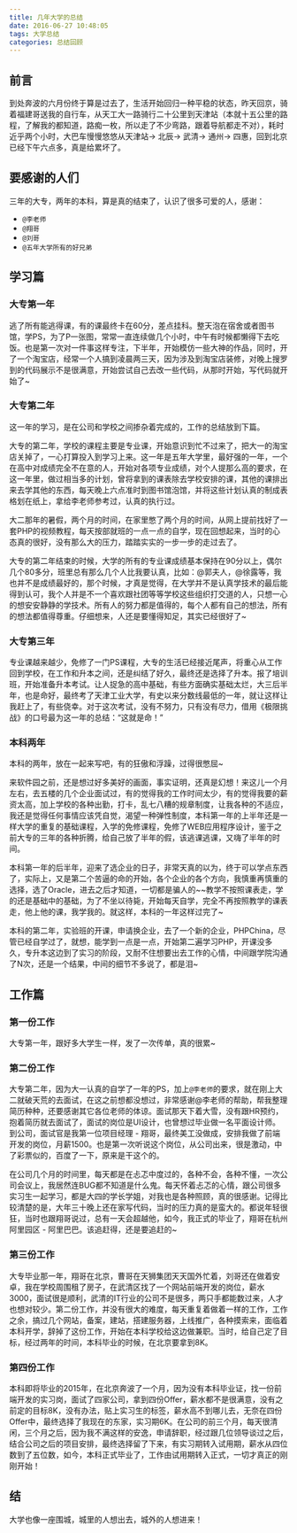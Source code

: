 ```yaml
---
title: 几年大学的总结
date: 2016-06-27 10:48:05
tags: 大学总结
categories: 总结回顾
---
```

## 前言

到处奔波的六月份终于算是过去了，生活开始回归一种平稳的状态，昨天回京，骑着福建哥送我的自行车，从天工大一路骑行二十公里到天津站（本就十五公里的路程，了解我的都知道，路痴一枚，所以走了不少弯路，跟着导航都走不对），耗时近乎两个小时，大巴车慢慢悠悠从天津站-> 北辰-> 武清-> 通州-> 四惠，回到北京已经下午六点多，真是给累坏了。

<!--more-->

## 要感谢的人们


三年的大专，两年的本科，算是真的结束了，认识了很多可爱的人，感谢：

- `@李老师` 
- `@翔哥`
- `@刘哥`
- `@五年大学所有的好兄弟`

## 学习篇

### 大专第一年

逃了所有能逃得课，有的课最终卡在60分，差点挂科。整天泡在宿舍或者图书馆，学PS，为了P一张图，常常一直连续做几个小时，中午有时候都懒得下去吃饭。也是第一次对一件事这样专注，下半年，开始模仿一些大神的作品，同时，开了一个淘宝店，经常一个人搞到凌晨两三天，因为涉及到淘宝店装修，对晚上搜罗到的代码展示不是很满意，开始尝试自己去改一些代码，从那时开始，写代码就开始了~

### 大专第二年

这一年的学习，是在公司和学校之间掺杂着完成的，工作的总结放到下篇。

大专的第二年，学校的课程主要是专业课，开始意识到忙不过来了，把大一的淘宝店关掉了，一心打算投入到学习上来。这一年是五年大学里，最好强的一年，一个在高中对成绩完全不在意的人，开始对各项专业成绩，对个人提那么高的要求，在这一年里，做过相当多的计划，曾将拿到的课表除去学校安排的课，其他的课排出来去学其他的东西，每天晚上六点准时到图书馆泡馆，并将这些计划认真的制成表格划在纸上，拿给李老师参考过，认真的执行过。

大二那年的暑假，两个月的时间，在家里憋了两个月的时间，从网上提前找好了一套PHP的视频教程，每天按部就班的一点一点的自学，现在回想起来，当时的心态真的很好，没有那么大的压力，踏踏实实的一步一步的走过去了。

大专的第二年结束的时候，大学的所有的专业课成绩基本保持在90分以上，偶尔几个80多分，班里总有那么几个人比我要认真，比如：@郭夫人，@徐露等，我也并不是成绩最好的，那个时候，才真是觉得，在大学并不是认真学技术的最后能得到认可，我个人并是不一个喜欢跟社团等等学校这些组织打交道的人，只想一心的想安安静静的学技术。所有人的努力都是值得的，每个人都有自己的想法，所有的想法都值得尊重。仔细想来，人还是要懂得知足，其实已经很好了~
### 大专第三年
专业课越来越少，免修了一门PS课程，大专的生活已经接近尾声，将重心从工作回到学校，在工作和升本之间，还是纠结了好久，最终还是选择了升本。报了培训班，开始准备升本考试。让人捉急的高中基础，有些方面确实基础太烂，大三后半年，也是命好，最终考了天津工业大学，有史以来分数线最低的一年，就让这样让我赶上了，有些侥幸。对于这次考试，没有不努力，只有没有尽力，借用《极限挑战》的口号最为这一年的总结：“这就是命！”

### 本科两年

本科的两年，放在一起来写吧，有的狂傲和浮躁，过得很憋屈~

来软件园之前，还是想过好多美好的画面，事实证明，还真是幻想！来这儿一个月左右，去五楼的几个企业面试过，有的觉得我的工作时间太少，有的觉得我要的薪资太高，加上学校的各种出勤，打卡，乱七八糟的规章制度，让我各种的不适应，我还是觉得任何事情应该凭自觉，渴望一种弹性制度，本科第一年的上半年还是一样大学的重复的基础课程，入学的免修课程，免修了WEB应用程序设计，鉴于之前大专的三年的各种折腾，给自己放了半年的假，该逃课逃课，又嗨了半年的时间。

本科第一年的后半年，迎来了选企业的日子，非常天真的以为，终于可以学点东西了，实际上，又是第二个苦逼的命的开始，各个企业的各个方向，我慎重再慎重的选择，选了Oracle，进去之后才知道，一切都是骗人的~~教学不按照课表走，学的还是基础中的基础，为了不坐以待毙，开始每天自学，完全不再按照教学的课表走，他上他的课，我学我的。就这样，本科的一年这样过完了~

本科的第二年，实验班的开课，申请换企业，去了一个新的企业，PHPChina，尽管已经自学过了，就想，能学到一点是一点，开始第二遍学习PHP，开课没多久，专升本这边到了实习的阶段，又耐不住想要出去工作的心情，中间跟学院沟通了N次，还是一个结果，中间的细节不多说了，都是泪~

## 工作篇

### 第一份工作

大专第一年，跟好多大学生一样，发了一次传单，真的很累~

### 第二份工作

大专第二年，因为大一认真的自学了一年的PS，加上`@李老师`的要求，就在刚上大二就破天荒的去面试，在这之前想都没想过，非常感谢@李老师的帮助，帮我整理简历种种，还要感谢其它各位老师的体谅。面试那天下着大雪，没有跟HR预约，抱着简历就去面试了，面试的岗位是UI设计，也曾想过毕业做一名平面设计师。到公司，面试官是我第一位项目经理 - 翔哥，最终美工没做成，安排我做了前端开发的岗位，月薪1500。也是第一次听说这个岗位，从公司出来，很是激动，中了彩票似的，百度了一下，原来是干这个的。

在公司几个月的时间里，每天都是在忐忑中度过的，各种不会，各种不懂，一次公司会议上，我居然连BUG都不知道是什么鬼。每天怀着忐忑的心情，跟公司很多实习生一起学习，都是大四的学长学姐，对我也是各种照顾，真的很感谢。记得比较清楚的是，大年三十晚上还在家写代码，当时的压力真的是蛮大的。都说年轻很狂，当时也跟翔哥说过，总有一天会超越他，如今，我正式的毕业了，翔哥在杭州阿里园区 - 阿里巴巴。该追赶得，还是要追赶的~

### 第三份工作

大专毕业那一年，翔哥在北京，曹哥在天狮集团天天国外忙着，刘哥还在做着安卓，我在学校周围租了房子，在武清区找了一个网站前端开发的岗位，薪水3000，面试很是顺利，武清的IT行业的公司不是很多，两只手都能数过来，人才也想对较少。第二份工作，并没有很大的难度，每天重复着做着一样的工作，工作之余，搞过几个网站，备案，建站，搭建服务器，上线推广，各种摸索来，面临着本科开学，辞掉了这份工作，开始在本科学校给这边做兼职。当时，给自己定了目标，经过两年的时间，本科毕业的时候，在北京要拿到8K。

### 第四份工作

本科即将毕业的2015年，在北京奔波了一个月，因为没有本科毕业证，找一份前端开发的实习岗，面试了四家公司，拿到四份Offer，薪水都不是很满意，没有之前定的目标8K，没有办法，贴上实习生的标签，薪水高不到哪儿去，无奈在四份Offer中，最终选择了我现在的东家，实习期6K。在公司的前三个月，每天很清闲，三个月之后，因为我不满这样的安逸，申请辞职，经过跟几位领导谈过之后，结合公司之后的项目安排，最终选择留了下来，有实习期转入试用期，薪水从四位数到了五位数，如今，本科正式毕业了，工作由试用期转入正式，一切才真正的刚刚开始！

## 结
大学也像一座围城，城里的人想出去，城外的人想进来！



